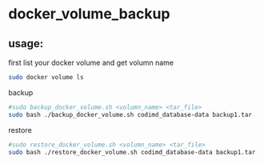 ﻿# docker_volume_backup 
## usage:
first list your docker volume and get volumn name
```bash
sudo docker volume ls
```
backup
```bash
#sudo backup_docker_volume.sh <volumn_name> <tar_file>
sudo bash ./backup_docker_volume.sh codimd_database-data backup1.tar
```
restore
```bash
#sudo restore_docker_volume.sh <volumn_name> <tar_file>
sudo bash ./restore_docker_volume.sh codimd_database-data backup1.tar
```
